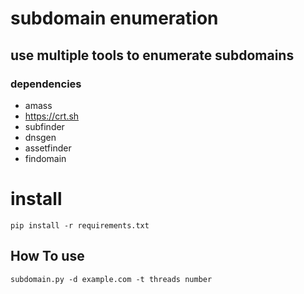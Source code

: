 # subdomain enumeration

## use multiple tools to enumerate subdomains

### dependencies


- amass
- https://crt.sh
- subfinder
- dnsgen
- assetfinder
- findomain

# install 
``` pip install -r requirements.txt ```
## How To use

``` subdomain.py -d example.com -t threads number ```